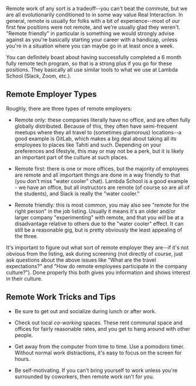 Remote work of any sort is a tradeoff--you can't beat the commute, but we are all evolutionarily conditioned to in some way value Real Interaction. In general, remote is usually for folks with a bit of experience--most of our first few positions were not remote, and we're usually glad they weren't. "Remote friendly" in particular is something we would strongly advise against as you're basically starting your career with a handicap, unless you're in a situation where you can maybe go in at least once a week.

You can definitely boast about having successfully completed a 6 month fully remote tech program, so that is a strong plus if you go for these positions. They basically all use similar tools to what we use at Lambda School (Slack, Zoom, etc.).

## Remote Employer Types

Roughly, there are three types of remote employers:

* Remote only: these companies literally have no office, and are often fully globally distributed. Because of this, they often have semi-frequent meetups where they all travel to (sometimes glamorous) locations--a good example is GitLab, which makes a big deal about taking all its employees to places like Tahiti and such. Depending on your preferences and lifestyle, this may or may not be a perk, but it is likely an important part of the culture at such places.

* Remote first: there is one or more offices, but the majority of employees are remote and all important things are done in a way friendly to that (you don't miss "water cooler" chat). Lambda School is a good example - we have an office, but all instructors are remote (of course so are all of the students), and Slack is really the "water cooler."

* Remote friendly: this is most common, you may also see "remote for the right person" in the job listing. Usually it means it's an older and/or larger company "experimenting" with remote, and that you *will* be at a disadvantage relative to others due to the "water cooler" effect. It can still be a reasonable gig, but is pretty obviously the least appealing of the three.

It's important to figure out what sort of remote employer they are--if it's not obvious from the listing, ask during screening (not directly of course, just ask questions about the above issues like "What are the travel expectations?" and "How do remote employees participate in the company culture?"). Done properly this both gives you information and shows interest in their culture.

## Remote Work Tricks and Tips

* Be sure to get out and socialize during lunch or after work.

* Check out local _co-working_ spaces. These rent communal space and offices for fairly reasonable rates, and you get to hang around with other people.

* Get away from the computer from time to time. Use a pomodoro timer. Without normal work distractions, it's easy to focus on the screen for hours.

* Be self-motivating. If you can't bring yourself to work unless you're surrounded by coworkers, then remote work isn't for you.
